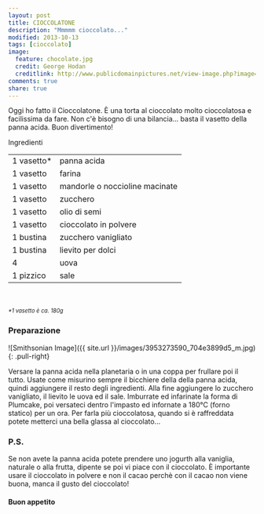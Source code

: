 ```yaml
---
layout: post
title: CIOCCOLATONE
description: "Mmmmm cioccolato..."
modified: 2013-10-13
tags: [cioccolato]
image:
  feature: chocolate.jpg
  credit: George Hodan
  creditlink: http://www.publicdomainpictures.net/view-image.php?image=19094&picture=milk-chocolate
comments: true
share: true
---
```


Oggi ho fatto il Cioccolatone. È una torta al cioccolato molto cioccolatosa e facilissima da fare. Non c'è bisogno di una bilancia... basta il vasetto della panna acida. Buon divertimento!


<div class="ingredients">
	<div class="ingredients-title">Ingredienti</div>
	<table>
		<tbody>
			<tr>
				<td>1 vasetto*</td>
				<td>panna acida</td>
			</tr>
			<tr>
				<td>1 vasetto</td>
				<td>farina</td>
			</tr>
			<tr>
				<td>1 vasetto</td>
				<td>mandorle o noccioline macinate</td>
			</tr>
			<tr>
				<td>1 vasetto</td>
				<td>zucchero</td>
			</tr>
			<tr>
				<td>1 vasetto</td>
				<td>olio di semi</td>
			</tr>
			<tr>
				<td>1 vasetto</td>
				<td>cioccolato in polvere</td>
			</tr>
			<tr>
				<td>1 bustina</td>
				<td>zucchero vanigliato</td>
			</tr>
			<tr>
				<td>1 bustina</td>
				<td>lievito per dolci</td>
			</tr>
			<tr>
				<td>4</td>
				<td>uova</td>
			</tr>
			<tr>
				<td>1 pizzico</td>
				<td>sale</td>
			</tr>
		</tbody>
	</table>
	<br></br>
	<i class="pull-right" style="font-size: 80%;">*1 vasetto è ca. 180g</i>
</div>


<h3>
	<font color="grey">
		<i class="icon-cogs"></i>
	</font> Preparazione
</h3>

![Smithsonian Image]({{ site.url }}/images/3953273590_704e3899d5_m.jpg)
{: .pull-right}

Versare la panna acida nella planetaria o in una coppa per frullare poi il tutto. Usate come misurino sempre il bicchiere della della panna acida, quindi aggiungere il resto degli ingredienti. Alla fine aggiungere lo zucchero vanigliato, il lievito le uova ed il sale. Imburrate ed infarinate la forma di Plumcake, poi versateci dentro l'impasto ed infornate a 180°C (forno statico) per un ora. Per farla più cioccolatosa, quando si è raffreddata potete metterci una bella glassa al cioccolato...


<h3>
	<font color="#FFCC00">
		<i class="icon-lightbulb"></i>
	</font> P.S.
</h3>


Se non avete la panna acida potete prendere uno jogurth alla vaniglia, naturale o alla frutta, dipente se poi vi piace con il cioccolato. È importante usare il cioccolato in polvere e non il cacao perchè con il cacao non viene buona, manca il gusto del cioccolato!

<h4>Buon appetito
	<font color="red">
		<i class="icon-smile"></i>
	</font>
</h4>

